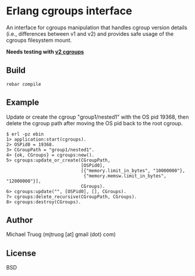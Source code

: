 Erlang cgroups interface
========================

An interface for cgroups manipulation that handles cgroup version details
(i.e., differences between v1 and v2) and provides safe usage of the
cgroups filesystem mount.

**Needs testing with [v2 cgroups](https://github.com/okeuday/cgroups/issues/1)**

Build
-----

    rebar compile

Example
-------

Update or create the cgroup "group1/nested1" with the OS pid 19368,
then delete the cgroup path after moving the OS pid back to the root cgroup.

    $ erl -pz ebin
    1> application:start(cgroups).
    2> OSPid0 = 19368.
    3> CGroupPath = "group1/nested1".
    4> {ok, CGroups} = cgroups:new().
    5> cgroups:update_or_create(CGroupPath,
                                [OSPid0],
                                [{"memory.limit_in_bytes", "10000000"},
                                 {"memory.memsw.limit_in_bytes", "12000000"}],
                                CGroups).
    6> cgroups:update("", [OSPid0], [], CGroups).
    7> cgroups:delete_recursive(CGroupPath, CGroups).
    8> cgroups:destroy(CGroups).

Author
------

Michael Truog (mjtruog [at] gmail (dot) com)

License
-------

BSD

